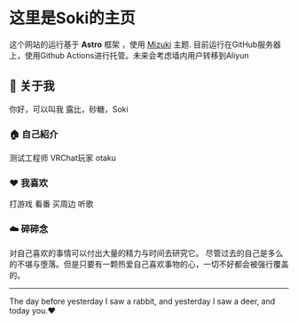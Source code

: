 # 这里是Soki的主页

这个网站的运行基于 **Astro** 框架 ，使用 [Mizuki](https://github.com/matsuzaka-yuki/mizuki) 主题.
目前运行在GitHub服务器上，使用Github Actions进行托管。未来会考虑墙内用户转移到Aliyun

## 🌟 关于我
你好，可以叫我 露比，砂糖，Soki

### 🏠 自己紹介
测试工程师
VRChat玩家
otaku

### ❤️ 我喜欢
打游戏
看番
买周边
听歌

### ☁️ 碎碎念
对自己喜欢的事情可以付出大量的精力与时间去研究它。
尽管过去的自己是多么的不堪与堕落。但是只要有一颗热爱自己喜欢事物的心，一切不好都会被强行覆盖的。

---

The day before yesterday I saw a rabbit, and yesterday I saw a deer, and today you.❤️ 
